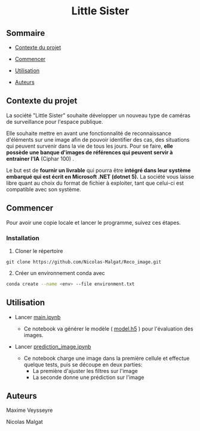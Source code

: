 
<p  align="center">
<h1  align="center">Little Sister</h3>
</p>

## Sommaire

*  [Contexte du projet](#contexte-du-projet)

*  [Commencer](#commencer)

*  [Utilisation](#utilisation)

*  [Auteurs](#auteurs)


## Contexte du projet


La société "Little Sister" souhaite développer un nouveau type de caméras de surveillance pour l'espace publique.

Elle souhaite mettre en avant une fonctionnalité de reconnaissance d'éléments sur une image afin de pouvoir identifier des cas, des situations qui peuvent survenir dans la vie de tous les jours. Pour se faire,  **elle possède une banque d'images de références qui peuvent servir à entrainer l'IA** (Ciphar 100) .

Le but est de  **fournir un livrable**  qui pourra être  **intégré dans leur système embarqué qui est écrit en Microsoft .NET (dotnet 5).**  La société vous laisse libre quant au choix du format de fichier à exploiter, tant que celui-ci est compatible avec son système.

## Commencer

Pour avoir une copie locale et lancer le programme, suivez ces étapes.

### Installation

1. Cloner le répertoire
```git
git clone https://github.com/Nicolas-Malgat/Reco_image.git
```
2. Créer un environnement conda avec
```bash
conda create --name <env> --file environment.txt
```
## Utilisation

- Lancer [main.ipynb](https://github.com/Nicolas-Malgat/Reco_image/blob/main/main.ipynb "main.ipynb")
	- Ce notebook va générer le modèle ( [model.h5](https://github.com/Nicolas-Malgat/Reco_image/blob/main/model.h5 "model.h5") ) pour l'évaluation des images.

- Lancer [prediction_image.ipynb](https://github.com/Nicolas-Malgat/Reco_image/blob/main/prediction_image.ipynb)
	- Ce notebook charge une image dans la première cellule et effectue quelque tests,
	   puis se découpe en deux parties:
		- La première d'ajuster les filtres sur l'image 
		- La seconde donne une prédiction sur l'image

## Auteurs

Maxime Veysseyre

Nicolas Malgat
